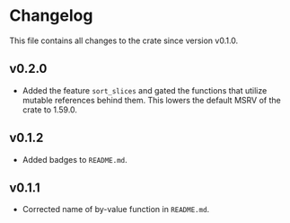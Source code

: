 # Changelog

This file contains all changes to the crate since version v0.1.0.

## v0.2.0

- Added the feature `sort_slices` and gated the functions that utilize mutable references behind them.
 This lowers the default MSRV of the crate to 1.59.0.

## v0.1.2

- Added badges to `README.md`.

## v0.1.1

- Corrected name of by-value function in `README.md`.
